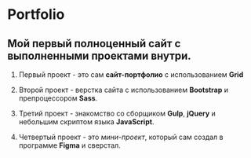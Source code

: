 # Portfolio
## Мой первый полноценный сайт с выполненными проектами внутри.

1. Первый проект - это сам **сайт-портфолио** с использованием **Grid**

2. Второй проект - верстка сайта с использованием **Bootstrap** и препроцессором **Sass**.

3. Третий проект - знакомство со сборщиком **Gulp**, **jQuery** и небольшим скриптом языка **JavaScript**.

4. Четвертый проект - это *мини-проект*, который сам создал в программе **Figma** и сверстал.
